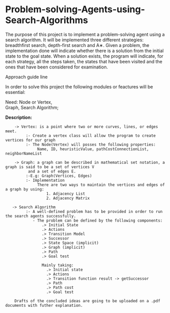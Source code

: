 # Problem-solving-Agents-using-Search-Algorithms
The purpose of this project is to implement a problem-solving agent using a search algorithm. It will be implemented three different strategies: breadthfirst search, depth-first search and A∗. Given a problem, the implementation done will indicate whether there is a solution from the initial state to the goal state. When a solution exists, the program will indicate, for each strategy, all the steps taken, the states that have been visited and the ones that have been considered for examination.

Approach guide line

  In order to solve this project the following modules or feactures will be essential:
  
  Need:
         Node or Vertex,  
         Graph, 
         Search Algorithm;
         
  **Description:**
  
        -> Vertex: is a point where two or more curves, lines, or edges meet.
             :- Create a vertex class will allow the program to create vertices for our graph 
             :- The Node(Vertex) will posses the following properties:
                  Name, ID, heuristicValue, pathCostConnectionList, neighborNameList
                  
        -> Graph: a graph can be described in mathematical set notation, a graph is said to be a set of vertices V 
              and a set of edges E.
             :-E.g: Graph(Vertices, Edges)
             :- Implementation
                  There are two ways to maintain the vertices and edges of a graph by using:
                      1. Adjacency List
                      2. Adjacency Matrix
       
       -> Search Algorithm
             :- A well-defined problem has to be provided in order to run the search agents successfully.
                - The problem can be defined by the following components:
                    .> Initial State
                    .> Actions
                    .> Transition Model
                    .> Successor
                    .> State Space (implicit)
                    .> Graph (implicit)
                    .> Path
                    .> Goal test
                    
                    Mainly taking:
                      .> Initial state
                      .> Actions
                      .> Transition function result -> getSuccessor
                      .> Path
                      .> Path cost
                      .> Goal test
                      
        Drafts of the concluded ideas are going to be uploaded on a .pdf documents with futher explanation.
                    
